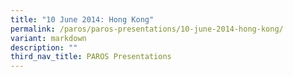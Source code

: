 ```yaml
---
title: "10 June 2014: Hong Kong"
permalink: /paros/paros-presentations/10-june-2014-hong-kong/
variant: markdown
description: ""
third_nav_title: PAROS Presentations
---
```

